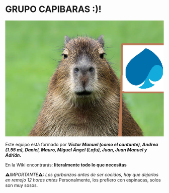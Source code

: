 
<h1>GRUPO CAPIBARAS :)!</h1>

<img src=capi.png>

Este equipo está formado por <b>_Víctor Manuel (como el cantante), Andrea (1.55 m), Daniel, Mauro, Miguel Ángel (Lafu), Juan, Juan Manuel y Adrián._</b>

En la Wiki encontrarás: <b>literalmente todo lo que necesitas</b>

⚠*IMPORTANTE*⚠: _Los garbanzos antes de ser cocidos, hay que dejarlos en remojo 12 horas antes_
Personalmente, los prefiero con espinacas, solos son muy sosos.
